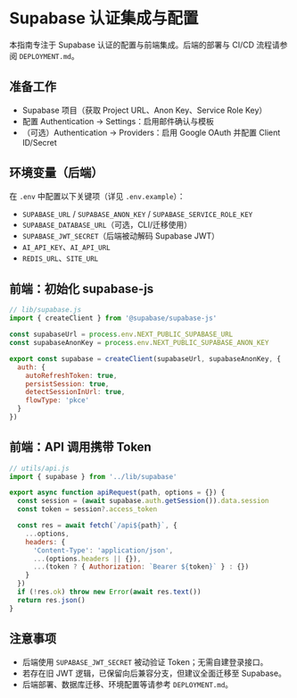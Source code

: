 # Supabase 认证集成与配置

本指南专注于 Supabase 认证的配置与前端集成。后端的部署与 CI/CD 流程请参阅 `DEPLOYMENT.md`。

## 准备工作

- Supabase 项目（获取 Project URL、Anon Key、Service Role Key）
- 配置 Authentication → Settings：启用邮件确认与模板
- （可选）Authentication → Providers：启用 Google OAuth 并配置 Client ID/Secret

## 环境变量（后端）

在 `.env` 中配置以下关键项（详见 `.env.example`）：

- `SUPABASE_URL` / `SUPABASE_ANON_KEY` / `SUPABASE_SERVICE_ROLE_KEY`
- `SUPABASE_DATABASE_URL`（可选，CLI/迁移使用）
- `SUPABASE_JWT_SECRET`（后端被动解码 Supabase JWT）
- `AI_API_KEY`、`AI_API_URL`
- `REDIS_URL`、`SITE_URL`

## 前端：初始化 supabase-js

```js
// lib/supabase.js
import { createClient } from '@supabase/supabase-js'

const supabaseUrl = process.env.NEXT_PUBLIC_SUPABASE_URL
const supabaseAnonKey = process.env.NEXT_PUBLIC_SUPABASE_ANON_KEY

export const supabase = createClient(supabaseUrl, supabaseAnonKey, {
  auth: {
    autoRefreshToken: true,
    persistSession: true,
    detectSessionInUrl: true,
    flowType: 'pkce'
  }
})
```

## 前端：API 调用携带 Token

```js
// utils/api.js
import { supabase } from '../lib/supabase'

export async function apiRequest(path, options = {}) {
  const session = (await supabase.auth.getSession()).data.session
  const token = session?.access_token

  const res = await fetch(`/api${path}`, {
    ...options,
    headers: {
      'Content-Type': 'application/json',
      ...(options.headers || {}),
      ...(token ? { Authorization: `Bearer ${token}` } : {})
    }
  })
  if (!res.ok) throw new Error(await res.text())
  return res.json()
}
```

## 注意事项

- 后端使用 `SUPABASE_JWT_SECRET` 被动验证 Token；无需自建登录接口。
- 若存在旧 JWT 逻辑，已保留向后兼容分支，但建议全面迁移至 Supabase。
- 后端部署、数据库迁移、环境配置等请参考 `DEPLOYMENT.md`。

